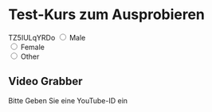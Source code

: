 <!--
author:   Daniel Hoffmann

version:  0.0.1

language: en

narrator: US English Female




script: http://localhost:3000/home/Lia/YTGrabber/index.js
script: http://localhost:3000/home/Lia/YTGrabber/YTAPIScript.js
script: http://localhost:3000/home/Lia/test.js

@onload
startProg();
@end



-->

# Test-Kurs zum Ausprobieren
TZ5IULqYRDo
<input type="radio" id="male" name="gender" value="male">
<label for="male">Male</label><br>
<input type="radio" id="female" name="gender" value="female">
<label for="female">Female</label><br>
<input type="radio" id="other" name="gender" value="other">
<label for="other">Other</label>


<div id="target">
<script input="radio" value="1" options="1|2|3|Hello World|true" input-always-active>
"Selected option: @input"
</script>
</div>


## Video Grabber

Bitte Geben Sie eine YouTube-ID ein

<script input="text" input-always-active modify="false">
window.enteredID = "@input";
" "
</script>
<script input="button" modify="false">
if(window.enteredID == "" || window.enteredID == undefined) "Bestätigen"
else
{
//Aktion
setVideo(window.enteredID);
"Erfolg"
}
</script>
<span id="platzfuerselect"></span>
<span id="placefuerselectzwo"></span>

<div id = "MyPlayer"></div>
<div style="height:600px; overflow:auto;">
<p id="platzhalterfuerTextBox"></p>
</div>

<div id="spacefuerStats"></div>
